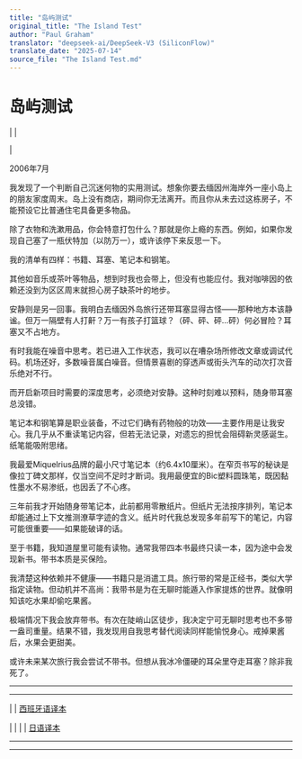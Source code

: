 ```yaml
---
title: "岛屿测试"
original_title: "The Island Test"
author: "Paul Graham"
translator: "deepseek-ai/DeepSeek-V3 (SiliconFlow)"
translate_date: "2025-07-14"
source_file: "The Island Test.md"
---
```


# 岛屿测试

| | [](index.html)  

| [](https://s.turbifycdn.com/aah/paulgraham/the-island-test-11.gif)  

2006年7月  

我发现了一个判断自己沉迷何物的实用测试。想象你要去缅因州海岸外一座小岛上的朋友家度周末。岛上没有商店，期间你无法离开。而且你从未去过这栋房子，不能预设它比普通住宅具备更多物品。  

除了衣物和洗漱用品，你会特意打包什么？那就是你上瘾的东西。例如，如果你发现自己塞了一瓶伏特加（以防万一），或许该停下来反思一下。  

我的清单有四样：书籍、耳塞、笔记本和钢笔。  

其他如音乐或茶叶等物品，想到时我也会带上，但没有也能应付。我对咖啡因的依赖还没到为区区周末就担心房子缺茶叶的地步。  

安静则是另一回事。我明白去缅因外岛旅行还带耳塞显得古怪——那种地方本该静谧。但万一隔壁有人打鼾？万一有孩子打篮球？（砰、砰、砰...砰）何必冒险？耳塞又不占地方。  

有时我能在噪音中思考。若已进入工作状态，我可以在嘈杂场所修改文章或调试代码。机场还好，多数噪音属白噪音。但情景喜剧的穿透声或街头汽车的动次打次音乐绝对不行。  

而开启新项目时需要的深度思考，必须绝对安静。这种时刻难以预料，随身带耳塞总没错。  

笔记本和钢笔算是职业装备，不过它们确有药物般的功效——主要作用是让我安心。我几乎从不重读笔记内容，但若无法记录，对遗忘的担忧会阻碍新灵感诞生。纸笔能吸附思绪。  

我最爱Miquelrius品牌的最小尺寸笔记本（约6.4x10厘米）。在窄页书写的秘诀是像拉丁碑文那样，仅当空间不足时才断词。我用最便宜的Bic塑料圆珠笔，既因黏性墨水不易渗纸，也因丢了不心疼。  

三年前我才开始随身带笔记本，此前都用零散纸片。但纸片无法按序排列，笔记本却能通过上下文推测潦草字迹的含义。纸片时代我总发现多年前写下的笔记，内容可能很重要——如果能破译的话。  

至于书籍，我知道屋里可能有读物。通常我带四本书最终只读一本，因为途中会发现新书。带书本质是买保险。  

我清楚这种依赖并不健康——书籍只是消遣工具。旅行带的常是正经书，类似大学指定读物。但动机并不高尚：我带书是为在无聊时能遁入作家提炼的世界。就像明知该吃水果却偷吃果酱。  

极端情况下我会放弃带书。有次在陡峭山区徒步，我决定宁可无聊时思考也不多带一盎司重量。结果不错，我发现用自我思考替代阅读同样能愉悦身心。戒掉果酱后，水果会更甜美。  

或许未来某次旅行我会尝试不带书。但想从我冰冷僵硬的耳朵里夺走耳塞？除非我死了。  

---  

---  
| | [西班牙语译本](http://www.simpleoption.com/ensayo-test-isla)  

| | | | [日语译本](http://d.hatena.ne.jp/lionfan/20060721)

***  
  
---